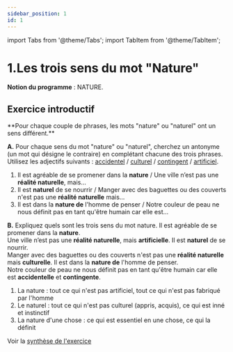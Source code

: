 ```yaml
---
sidebar_position: 1
id: 1
---
```


import Tabs from '@theme/Tabs';
import TabItem from '@theme/TabItem';

# 1.Les trois sens du mot "Nature"

**Notion du programme** : NATURE.

## Exercice introductif


<Tabs>
  <TabItem value="question" label="Question" default>
    **Pour chaque couple de phrases, les mots "nature" ou "naturel" ont un sens différent.**
 
**A.** Pour chaque sens du mot "nature" ou "naturel", cherchez un antonyme (un mot qui désigne le contraire) en complétant chacune des trois phrases.  
Utilisez les adjectifs suivants : <u>accidentel</u> / <u>culturel</u> / <u>contingent</u> / <u>artificiel</u>.  
1. Il est agréable de se promener dans la **nature** / Une ville n’est pas une **réalité naturelle**, mais...
2. Il est **naturel** de se nourrir / Manger avec des baguettes ou des couverts n'est pas une **réalité naturelle** mais...
3. Il est dans la **nature de** l'homme de penser / Notre couleur de peau ne nous définit pas en tant qu'être humain car elle est...   

**B.** Expliquez quels sont les trois sens du mot nature. 
  </TabItem>
  <TabItem value="solution" label="Réponse A1.">
   Il est agréable de se promener dans la **nature**.   
   Une ville n’est pas une **réalité naturelle**, mais **artificielle**.
  </TabItem>
  <TabItem value="solution2" label="Réponse A2.">
   Il est **naturel** de se nourrir.  
   Manger avec des baguettes ou des couverts n'est pas une **réalité naturelle** mais **culturelle**.
  </TabItem>
  <TabItem value="solution3" label="Réponse A3.">
   Il est dans la **nature de** l'homme de penser.  
   Notre couleur de peau ne nous définit pas en tant qu'être humain car elle est **accidentelle** et **contingente**.
  </TabItem>
  <TabItem value="solution4" label="Réponse B.">
   1. La nature : tout ce qui n'est pas artificiel, tout ce qui n'est pas fabriqué par l'homme
   2. Le naturel : tout ce qui n'est pas culturel (appris, acquis), ce qui est inné et instinctif
   3. La nature d'une chose : ce qui est essentiel en une chose, ce qui la définit 
   
   Voir la [synthèse de l'exercice](/docs/L1/1/1-1/1.1.md) 
  </TabItem>
</Tabs>
